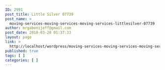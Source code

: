 ```yaml
---
ID: 2991
post_title: Little Silver 07739
post_name: >
  moving-services-moving-services-moving-services-littlesilver-07739
author: mrgabonijeff@gmail.com
post_date: 2018-03-28 01:37:33
layout: page
link: >
  http://localhost/wordpress/moving-services-moving-services-moving-services-littlesilver-07739/
published: true
tags: [ ]
categories: [ ]
---
```

